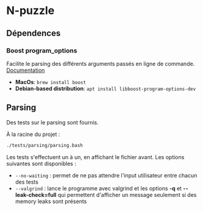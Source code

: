 # N-puzzle

## Dépendences

### Boost program_options

Facilite le parsing des différents arguments passés en ligne de commande.
[Documentation](https://www.boost.org/doc/libs/1_75_0/doc/html/program_options.html)

- **MacOs**: `brew install boost`
- **Debian-based distribution**: `apt install libboost-program-options-dev`

## Parsing

Des tests sur le parsing sont fournis.

À la racine du projet :

```bash
./tests/parsing/parsing.bash
```

Les tests s'effectuent un à un, en affichant le fichier avant. Les options suivantes sont disponibles :

- `--no-waiting` : permet de ne pas attendre l'input utilisateur entre chacun des tests
- `--valgrind` : lance le programme avec valgrind et les options **-q** et **--leak-check=full** qui permettent d'afficher un message seulement si des memory leaks sont présents
